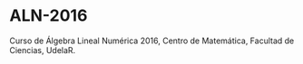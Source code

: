 # ALN-2016
Curso de Álgebra Lineal Numérica 2016, Centro de Matemática, Facultad de Ciencias, UdelaR.
